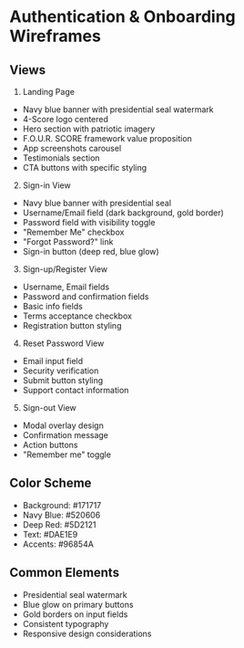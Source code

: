 # Authentication & Onboarding Wireframes

## Views
1. Landing Page
- Navy blue banner with presidential seal watermark
- 4-Score logo centered
- Hero section with patriotic imagery
- F.O.U.R. SCORE framework value proposition
- App screenshots carousel
- Testimonials section
- CTA buttons with specific styling

2. Sign-in View
- Navy blue banner with presidential seal
- Username/Email field (dark background, gold border)
- Password field with visibility toggle
- "Remember Me" checkbox
- "Forgot Password?" link
- Sign-in button (deep red, blue glow)

3. Sign-up/Register View
- Username, Email fields
- Password and confirmation fields
- Basic info fields
- Terms acceptance checkbox
- Registration button styling

4. Reset Password View
- Email input field
- Security verification
- Submit button styling
- Support contact information

5. Sign-out View
- Modal overlay design
- Confirmation message
- Action buttons
- "Remember me" toggle

## Color Scheme
- Background: #171717
- Navy Blue: #520606
- Deep Red: #5D2121
- Text: #DAE1E9
- Accents: #96854A

## Common Elements
- Presidential seal watermark
- Blue glow on primary buttons
- Gold borders on input fields
- Consistent typography
- Responsive design considerations
